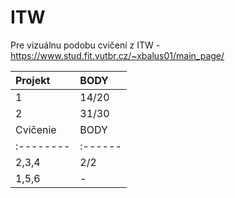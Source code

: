 # ITW
Pre vizuálnu podobu cvičení z ITW - https://www.stud.fit.vutbr.cz/~xbalus01/main_page/

| Projekt | BODY  |
|:--------|:------|
| 1       | 14/20 |
| 2       | 31/30 |
| Cvičenie| BODY  |
|:--------|:------|
| 2,3,4   | 2/2   |
| 1,5,6   | -     |
